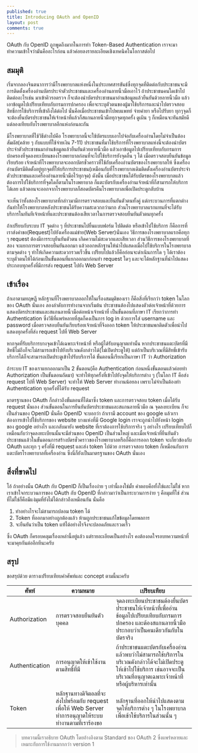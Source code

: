 ```yaml
---
published: true
title: Introducing OAuth and OpenID
layout: post
comments: true
---
```

OAuth กับ OpenID ถูกพูดถึงมากในการทำ Token-Based Authentication เราจะมาทำความเข้าใจว่ามันคืออะไรก่อน แล้วค่อยลงรายละเอียดเชิงเทคนิคในโอกาสต่อไป

<!-- break -->

## สมมุติ
เริ่มจากลองจินตนาการว่ามีโรงพยาบาลแห่งหนึ่งในประเทศสารขันธ์ซึ่งทุกจุดที่ติดต่อกับประชาชนจะมีการติดตั้งเครื่องอ่านบัตรประจำตัวประชาชนและเครื่องอ่านลายนิ้วมือเอาไว้
ถ้าประชาชนคนใดเข้าไปติดต่ออะไรเช่น มาเข้าคิวรอตรวจ ก็จะต้องนำบัตรประชาชนมาอ่านข้อมูลแล้วยืนยันด้วยลายนิ้วมือ แล้วเอาข้อมูลไปเปรียบเทียบกับกรมการปกครอง
เพื่อจะระบุตัวตนของผู้มาใช้บริการและนำไปตรวจสอบสิทธิ์การใช้บริการที่เข้าถึงได้ต่อไป
นั่นคือเมื่อประชาชนเข้าไปพบแพทย์ จ่ายค่ายา หรือไปรับยา ทุกๆจุดก็จะต้องยื่นบัตรประชาชนให้เจ้าหน้าที่แล้วก็สแกนลายนิ้วมือทุกจุดทุกครั้ง ดูเผิน ๆ ก็เหมือนจะทันสมัยดี แต่ลองเทียบกับโรงพยาบาลอีกแห่งก่อนละกัน

มีโรงพยาบาลที่ใช้วิธีต่างไปคือ โรงพยาบาลนี้จะใช้บัตรแบบเอาไปจ่อกับเครื่องอ่านโดยไม่จำเป็นต้องสัมผัส(คล้าย ๆ กับแบบที่ใช้จ่ายเงิน 7-11)
ประชาชนที่มาใช้บริการที่โรงพยาบาลแห่งนี้จะต้องนำบัตรประจำตัวประชาชนมาอ่านข้อมูลแล้วยืนยันด้วยลายนิ้วมือ แล้วเอาข้อมูลไปเปรียบเทียบกับกรมการปกครองที่จุดลงทะเบียนของโรงพยาบาลก่อนที่จะไปใช้บริการยังจุดอื่น ๆ ได้
เมื่อตรวจสอบยืนยันข้อมูลเรียบร้อย เจ้าหน้าที่โรงพยาบาลจะออกบัตรชั่วคราวที่ใช้กับเครื่องอ่านบัตรของโรงพยาบาลให้ ซึ่งเครื่องอ่านบัตรมีติดตั้งอยู่ทุกจุดที่ให้บริการประชาชน(เหมือนกับที่โรงพยาบาลเดิมติดตั้งเครื่องอ่านบัตรประจำตัวประชาชนและเครื่องอ่านลายนิ้วมือไว้ทุกจุด)
ดังนั้น เมื่อประชาชนได้รับบัตรของโรงพยาบาลแล้วต้องการไปใช้บริการที่จุดใดก็ตามในโรงพยาบาล ก็แตะบัตรกับเครื่องอ่านเจ้าหน้าที่ก็สามารถให้บริการได้เลย แล้วตอนจะออกจากโรงพยาบาลก็สอดบัตรคืนโรงพยาบาลเพื่อเปิดประตูกลับบ้าน

จะเห็นว่าทั้งสองโรงพยาบาลที่กล่าวมามีการตรวจสอบและยืนยันตัวตนทั้งคู่ แต่กระบวนการที่แตกต่างกันทำให้โรงพยาบาลหลังประชาชนได้รับความสะดวกกว่ามาก
ส่วนโรงพยาบาลแรกแทนที่จะได้รับบริการในทันทีเจ้าหน้าที่และประชาชนต้องเสียเวลาในการตรวจสอบยืนยันตัวตนทุกครั้ง

ถ้าเปรียบกับระบบ IT จุดต่าง ๆ ที่ประชาชนไปยื่นแบบฟอร์ม ไปติดต่อ หรือเข้าไปใช้บริการ ก็คือการที่เราส่งคำขอ(Request)ไปยังเครื่องแม่ข่าย(Web Server)นั่นเอง วิธีการของโรงพยาบาลแรกคือทุก ๆ request ต้องมีการระบุยืนยันตัวตน เกิดความไม่สะดวกและเสียเวลา
ส่วนวิธีการของโรงพยาบาลที่สอง จะแยกการตรวจสอบยืนยันออกมา แล้วออกหลักฐานให้นำไปแสดงเมื่อไปใช้บริการในโรงพยาบาลตามจุดต่าง ๆ ทำให้เกิดความสะดวกรวดเร็วขึ้น
เปรียบไปแล้วก็คือก่อนจะดำเนินการใด ๆ ได้เราต้องระบุตัวตนให้ได้ก่อนเป็นขั้นตอนที่แยกออกมาก่อนทำ request ใดๆ และจะได้หลักฐานที่นำไปแสดงประกอบทุกครั้งที่มีการส่ง request ไปยัง Web Server

## เข้าเรื่อง
ถ้าเอาตามทฤษฏี หลักฐานที่โรงพยาบาลออกให้ในเรื่องสมมุติของเรา ก็คือสิ่งที่เรียกว่า token ในโลกของ OAuth นั่นเอง
ลองลำดับการทำงานจากเริ่มต้น ประชาชนต้องไปแสดงตัวต่อเจ้าหน้าที่ด้วยการแสดงบัตรประชาชนและสแกนลายนิ้วมือต่อหน้าเจ้าหน้าที่ เป็นขั้นตอนที่ภาษา IT เรียกว่าการทำ Authentication
ซึ่งวิธีที่แพร่หลายที่สุดก็คงเป็นการ log in ด้วยการใส่ username และ password เมื่อตรวจสอบยืนยันเรียบร้อยเจ้าหน้าที่จึงออก token ให้ประชาชนพกติดตัวเพื่อนำไปแสดงทุกครั้งที่ส่ง request ไปที่ Web Server

หากจุดที่รับบริการบางจุดเข้าได้เฉพาะเจ้าหน้าที่ หรือผู้ได้รับอนุญาตเท่านั้น หากประชาชนแตะบัตรที่มีสิทธิ์ไม่ถึงก็จะไม่สามารถเข้าไปยังบริเวณดังกล่าวได้(ไม่เปิดประตูให้) แต่ถ้าเป็นบริเวณที่มีสิทธิ์เข้ารับบริการได้ก็จะสามารถเปิดประตูเข้าไปรับบริการได้
ขั้นตอนนี้เรียกเป็นภาษา IT ว่า Authorization

ถ้าระบบ IT ของเราแยกออกมาเป็น 2 ขั้นตอน(คือ Authentication ก่อนหนึ่งขั้นตอนแล้วค่อยทำ Authorization เป็นขั้นตอนถัดมา) จะทำให้ทุกครั้งที่เข้าไปยังจุดให้บริการต่าง ๆ (ในโลก IT คือส่ง request ไปที่ Web Server)
จะทำให้ Web Server ทำงานน้อยลง เพราะไม่จำเป็นต้องทำ Authentication ทุกครั้งที่ได้รับ request

มาตรฐานของ OAuth ก็กล่าวถึงขั้นตอนที่ได้มาซึ่ง token และการตรวจสอบ token เมื่อได้รับ request นั่นเอง ส่วนขั้นตอนในการยืนยันบัตรประชาชนและสแกนลายนิ้วมือ ณ จุดลงทะเบียน ก็จะเป็นส่วนของ OpenID
นั่นคือ OpenID จะบอกว่า ถ้าเรามี account ของ google แล้วเราต้องการเข้าไปใช้บริการของ website บางแห่งที่มี Google login เราจะถูกนำไปยังหน้า login ของ google อย่างไร และกลับมายัง website ที่เราต้องการใช้บริการจริง ๆ อย่างไร
เปรียบเทียบไปก็เหมือนกับว่าจุดลงทะเบียนนั้นจะมีส่วนของ OpenID เป็นส่วนใหญ่ และเมื่อเจ้าหน้าที่ยืนยันตัวประชาชนแล้วในขั้นตอนการสร้างบัตรชั่วคราวของโรงพยาบาลหรือก็คือการออก token จะเกี่ยวข้องกับ OAuth
และทุก ๆ ครั้งที่มี request และส่ง token ไปด้วย การตรวจสอบ token ก็เหมือนกับการแตะบัตรโรงพยาบาลที่เครื่องอ่าน ซึ่งนี่ก็ยังเป็นมาตรฐานของ OAuth นั่นเอง

## สิ่งที่ขาดไป
โอ้ ถ้าอย่างนั้น OAuth กับ OpenID ก็เป็นเรื่องง่าย ๆ เท่านี้เองใช่มั้ย คำตอบคือทั้งใช่และไม่ใช่ หากเราเข้าใจกระบวนการของ OAuth กับ OpenID ที่กล่าวมาว่าเป็นกระบวนการง่าย ๆ คือมุมที่ใช่ ส่วนที่ไม่ใช่ก็คือมีแง่มุมที่ยังไม่ได้กล่าวถึงเหมือนกัน
นั่นคือ

1. ทำอย่างไรจะไม่สามารถปลอม token ได้
2. Token ที่ออกมาอย่างถูกต้องแล้ว ห้ามถูกประชาชนแก้ไขข้อมูลโดยพลการ
3. จะยืนยันว่าเป็น token แท้ได้อย่างไรจึงจะปลอดภัยและรวดเร็ว

ซึ่ง OAuth ก็ครอบคลุมเรื่องเหล่านี้อยู่แล้ว แต่รายละเอียดเป็นอย่างไร คงต้องอดใจรอบทความหน้าที่จะมาคุยกันต่ออีกทีนะครับ

## สรุป
ขอสรุปด้วย ตารางเปรียบเทียบคำศัพท์และ concept ตามนี้นะครับ

| ศัพท์  | ความหมาย | เปรียบเทียบ  |
|----------------|----------------------------------------------------------------------------------------|------------------------------------------------------------------------------------------------------------------------------------------|
| Authorization | การตรวจสอบยืนยันตัวบุคคล    | จุดลงทะเบียนประชาชนต้องยื่นบัตรประชาชนให้เจ้าหน้าที่เพื่ออ่านข้อมูลไปเปรียบเทียบกับกรมการปกครอง และต้องสแกนลายนิ้วมือประกอบว่าเป็นคนเดียวกันกับในบัตรจริง                              |
| Authentication | การอนุญาตให้เข้าใช้งานตามสิทธิ์ที่มี          | ถ้าประชาชนแตะบัตรกับเครื่องอ่านแล้วพบว่าไม่สามารถใช้บริการในบริเวณดังกล่าวได้จะไม่เปิดประตูให้เข้าไปใช้บริการ เช่นอาจจะเป็นบริเวณที่อนุญาตเฉพาะเจ้าหน้าที่หรือผู้บริหารเท่านั้น                                       |
| Token | หลักฐานทางดิจิตอลที่จะส่งไปพร้อมกับ request เพื่อให้ Web Server ทำการอนุญาตให้ระบบทำงานตามที่เราร้องขอ                | หลักฐานที่ออกให้นำไปแสดงตามจุดให้บริการต่าง ๆ ในโรงพยาบาล เพื่อเข้าใช้บริการในส่วนนั้น ๆ                |

> บทความนี้เราอธิบาย OAuth โดยอ้างอิงตาม Standard ของ OAuth 2 ซึ่งแพร่หลายและเหมาะกับการใช้งานมากกว่า version 1